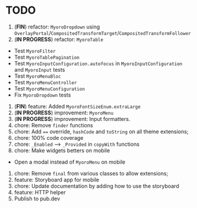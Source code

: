 # TODO

1. (**FIN**) refactor: `MyoroDropdown` using `OverlayPortal`/`CompositedTransformTarget`/`CompositedTransformFollower`
1. (**IN PROGRESS**) refactor: `MyoroTable`

- Test `MyoroFilter`
- Test `MyoroTablePagination`
- Test `MyoroInputConfiguration.autofocus` in `MyoroInputConfiguration` and `MyoroInput` tests
- Test `MyoroMenuBloc`
- Test `MyoroMenuController`
- Test `MyoroMenuConfiguration`
- Fix `MyoroDropdown` tests

1. (**FIN**) feature: Added `MyoroFontSizeEnum.extraLarge`
1. (**IN PROGRESS**) improvement: `MyoroMenu`
1. (**IN PROGRESS**) improvement: Input formatters.
1. chore: Remove `finder` functions
1. chore: Add `==` override, `hashCode` and `toString` on all theme extensions;
1. chore: 100% code coverage
1. chore: `_Enabled` --> `_Provided` in `copyWith` functions
1. chore: Make widgets betters on mobile

- Open a modal instead of `MyoroMenu` on mobile

1. chore: Remove `final` from various classes to allow extensions;
1. feature: Storyboard app for mobile
1. chore: Update documentation by adding how to use the storyboard
1. feature: HTTP helper
1. Publish to pub.dev
